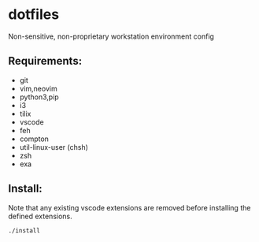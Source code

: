 # dotfiles
Non-sensitive, non-proprietary workstation environment config


## Requirements:
- git
- vim,neovim
- python3,pip
- i3
- tilix
- vscode
- feh
- compton
- util-linux-user (chsh)
- zsh
- exa


## Install:
Note that any existing vscode extensions are removed before installing the defined extensions.

`./install`
